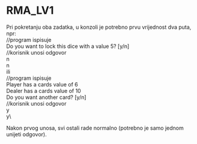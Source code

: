 # RMA_LV1

Pri pokretanju oba zadatka, u konzoli je potrebno prvu vrijednost dva puta, npr:\
//program ispisuje\
Do you want to lock this dice with a value 5? [y/n]\
//korisnik unosi odgovor\
n\
n\
ili\
//program ispisuje\
Player has a cards value of 6\
Dealer has a cards value of 10\
Do you want another card? [y/n]\
//korisnik unosi odgovor\
y\
y\

Nakon prvog unosa, svi ostali rade normalno (potrebno je samo jednom unijeti odgovor).
